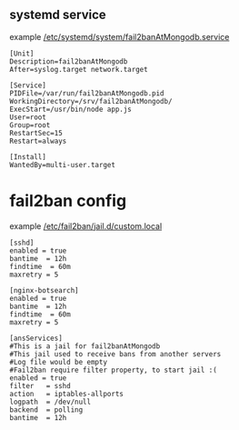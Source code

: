 ## systemd service
example [/etc/systemd/system/fail2banAtMongodb.service](help/fail2banAtMongodb.service)
```
[Unit]  
Description=fail2banAtMongodb
After=syslog.target network.target

[Service]  
PIDFile=/var/run/fail2banAtMongodb.pid
WorkingDirectory=/srv/fail2banAtMongodb/
ExecStart=/usr/bin/node app.js
User=root
Group=root
RestartSec=15
Restart=always

[Install]  
WantedBy=multi-user.target
```
# fail2ban config
example [/etc/fail2ban/jail.d/custom.local](help/custom.local)
```
[sshd]
enabled = true
bantime  = 12h
findtime  = 60m
maxretry = 5

[nginx-botsearch]
enabled = true
bantime  = 12h
findtime  = 60m
maxretry = 5

[ansServices]
#This is a jail for fail2banAtMongodb
#This jail used to receive bans from another servers
#Log file would be empty
#Fail2ban require filter property, to start jail :(
enabled = true
filter   = sshd
action   = iptables-allports
logpath  = /dev/null
backend  = polling
bantime  = 12h
```
